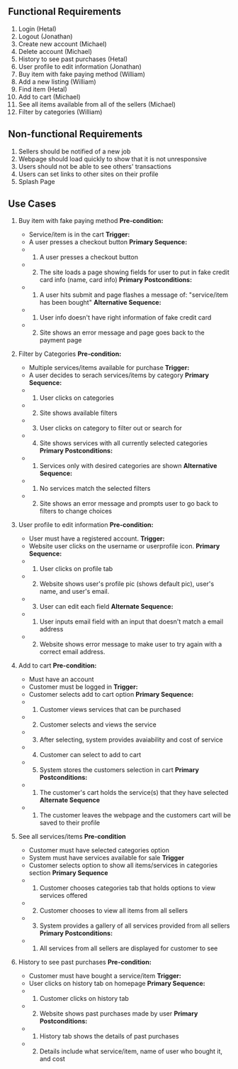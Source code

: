 ## Functional Requirements
1. Login (Hetal)
2. Logout (Jonathan)
3. Create new account (Michael)
4. Delete account (Michael)
5. History to see past purchases (Hetal)
6. User profile to edit information (Jonathan)
7. Buy item with fake paying method (William)
8. Add a new listing (William)
9. Find item (Hetal)
10. Add to cart (Michael)
11. See all items available from all of the sellers (Michael)
12. Filter by categories (William)

## Non-functional Requirements
1. Sellers should be notified of a new job
2. Webpage should load quickly to show that it is not unresponsive
3. Users should not be able to see others' transactions
4. Users can set links to other sites on their profile
5. Splash Page

## Use Cases
1. Buy item with fake paying method
        **Pre-condition:**
   - Service/item is in the cart
        **Trigger:**
   - A user presses a checkout button
        **Primary Sequence:**
   - 1. A user presses a checkout button
   - 2. The site loads a page showing fields for user to put in fake credit card info (name, card info)
        **Primary Postconditions:**
   - 1. A user hits submit and page flashes a message of: "service/item has been bought"
        **Alternative Sequence:**
   - 1. User info doesn't have right information of fake credit card
   - 2. Site shows an error message and page goes back to the payment page

2. Filter by Categories
       **Pre-condition:**
   - Multiple services/items available for purchase
        **Trigger:**
   - A user decides to serach services/items by category
        **Primary Sequence:**
   - 1. User clicks on categories
   - 2. Site shows available filters
   - 3. User clicks on category to filter out or search for
   - 4. Site shows services with all currently selected categories
        **Primary Postconditions:**
   - 1. Services only with desired categories are shown
        **Alternative Sequence:**
   - 1. No services match the selected filters
   - 2. Site shows an error message and prompts user to go back to filters to change choices

3. User profile to edit information
        **Pre-condition:**
   - User must have a registered account.
        **Trigger:**
   - Website user clicks on the username or userprofile icon.
        **Primary Sequence:**
   - 1. User clicks on profile tab
   - 2. Website shows user's profile pic (shows default pic), user's name, and user's email.
   - 3. User can edit each field
        **Alternate Sequence:**
   - 1. User inputs email field with an input that doesn't match a email address
   - 2. Website shows error message to make user to try again with a correct email address.

4. Add to cart
        **Pre-condition:**
   - Must have an account
   - Customer must be logged in
        **Trigger:**
   - Customer selects add to cart option
        **Primary Sequence:**
   - 1. Customer views services that can be purchased
   - 2. Customer selects and views the service
   - 3. After selecting, system provides avaiability and cost of service
   - 4. Customer can select to add to cart
   - 5. System stores the customers selection in cart
        **Primary Postconditions:**
   - 1. The customer's cart holds the service(s) that they have selected
        **Alternate Sequence**
   - 1. The customer leaves the webpage and the customers cart will be saved to their profile

5. See all services/items
        **Pre-condition**
   - Customer must have selected categories option
   - System must have services available for sale
        **Trigger**
   - Customer selects option to show all items/services in categories section
        **Primary Sequence**
   - 1. Customer chooses categories tab that holds options to view services offered
   - 2. Customer chooses to view all items from all sellers
   - 3. System provides a gallery of all services provided from all sellers
        **Primary Postconditions:**
   - 1. All services from all sellers are displayed for customer to see

6. History to see past purchases
        **Pre-condition:**
   - Customer must have bought a service/item
  	**Trigger:**
   - User clicks on history tab on homepage
        **Primary Sequence:**
   - 1. Customer clicks on history tab
   - 2. Website shows past purchases made by user
        **Primary Postconditions:**
   - 1. History tab shows the details of past purchases
   - 2. Details include what service/item, name of user who bought it, and cost
